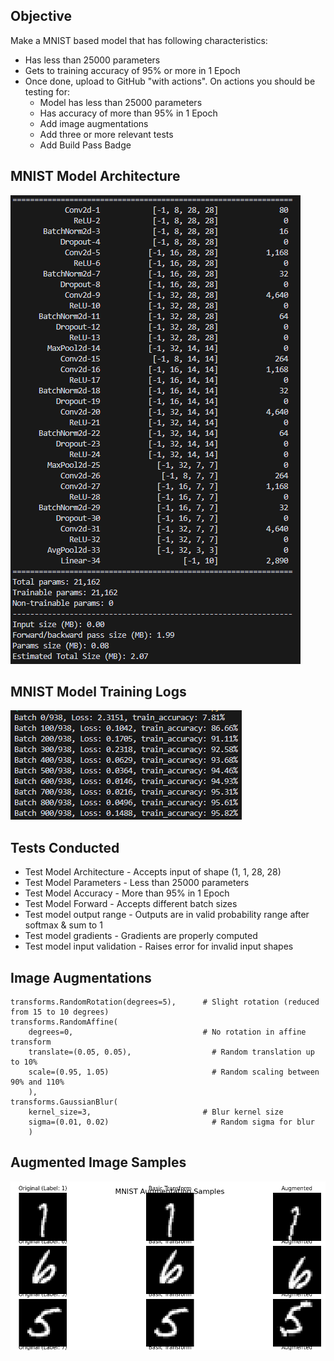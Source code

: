 ## Objective

Make a MNIST based model that has following characteristics:
 - Has less than 25000 parameters
 - Gets to training accuracy of 95% or more in 1 Epoch
 - Once done, upload to GitHub "with actions". On actions you should be testing for:
    - Model has less than 25000 parameters
    - Has accuracy of more than 95% in 1 Epoch
    - Add image augmentations
    - Add three or more relevant tests
    - Add Build Pass Badge

## MNIST Model Architecture

![alt text](image-1.png)
## MNIST Model Training Logs

![alt text](image.png)

## Tests Conducted
 - Test Model Architecture - Accepts input of shape (1, 1, 28, 28)
 - Test Model Parameters - Less than 25000 parameters
 - Test Model Accuracy - More than 95% in 1 Epoch
 - Test Model Forward - Accepts different batch sizes
 - Test model output range - Outputs are in valid probability range after softmax & sum to 1
 - Test model gradients - Gradients are properly computed
 - Test model input validation - Raises error for invalid input shapes

## Image Augmentations

    transforms.RandomRotation(degrees=5),      # Slight rotation (reduced from 15 to 10 degrees)
    transforms.RandomAffine(
        degrees=0,                             # No rotation in affine transform
        translate=(0.05, 0.05),                  # Random translation up to 10%
        scale=(0.95, 1.05)                       # Random scaling between 90% and 110%
        ),
    transforms.GaussianBlur(
        kernel_size=3,                         # Blur kernel size
        sigma=(0.01, 0.02)                       # Random sigma for blur
        )

## Augmented Image Samples
![alt text](image-2.png)
